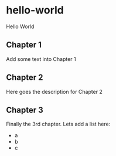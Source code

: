 # hello-world
Hello World

## Chapter 1
Add some text into Chapter 1

## Chapter 2
Here goes the description for Chapter 2

## Chapter 3
Finally the 3rd chapter.
Lets add a list here:
* a
* b
* c
